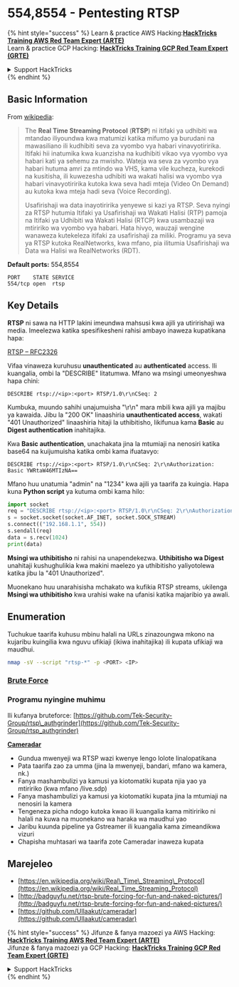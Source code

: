 # 554,8554 - Pentesting RTSP

{% hint style="success" %}
Learn & practice AWS Hacking:<img src="../.gitbook/assets/arte.png" alt="" data-size="line">[**HackTricks Training AWS Red Team Expert (ARTE)**](https://training.hacktricks.xyz/courses/arte)<img src="../.gitbook/assets/arte.png" alt="" data-size="line">\
Learn & practice GCP Hacking: <img src="../.gitbook/assets/grte.png" alt="" data-size="line">[**HackTricks Training GCP Red Team Expert (GRTE)**<img src="../.gitbook/assets/grte.png" alt="" data-size="line">](https://training.hacktricks.xyz/courses/grte)

<details>

<summary>Support HackTricks</summary>

* Check the [**subscription plans**](https://github.com/sponsors/carlospolop)!
* **Join the** 💬 [**Discord group**](https://discord.gg/hRep4RUj7f) or the [**telegram group**](https://t.me/peass) or **follow** us on **Twitter** 🐦 [**@hacktricks\_live**](https://twitter.com/hacktricks_live)**.**
* **Share hacking tricks by submitting PRs to the** [**HackTricks**](https://github.com/carlospolop/hacktricks) and [**HackTricks Cloud**](https://github.com/carlospolop/hacktricks-cloud) github repos.

</details>
{% endhint %}

## Basic Information

From [wikipedia](https://en.wikipedia.org/wiki/Real_Time_Streaming_Protocol):

> The **Real Time Streaming Protocol** (**RTSP**) ni itifaki ya udhibiti wa mtandao iliyoundwa kwa matumizi katika mifumo ya burudani na mawasiliano ili kudhibiti seva za vyombo vya habari vinavyotiririka. Itifaki hii inatumika kwa kuanzisha na kudhibiti vikao vya vyombo vya habari kati ya sehemu za mwisho. Wateja wa seva za vyombo vya habari hutuma amri za mtindo wa VHS, kama vile kucheza, kurekodi na kusitisha, ili kuwezesha udhibiti wa wakati halisi wa vyombo vya habari vinavyotiririka kutoka kwa seva hadi mteja (Video On Demand) au kutoka kwa mteja hadi seva (Voice Recording).
>
> Usafirishaji wa data inayotiririka yenyewe si kazi ya RTSP. Seva nyingi za RTSP hutumia Itifaki ya Usafirishaji wa Wakati Halisi (RTP) pamoja na Itifaki ya Udhibiti wa Wakati Halisi (RTCP) kwa usambazaji wa mtiririko wa vyombo vya habari. Hata hivyo, wauzaji wengine wanaweza kutekeleza itifaki za usafirishaji za miliki. Programu ya seva ya RTSP kutoka RealNetworks, kwa mfano, pia ilitumia Usafirishaji wa Data wa Halisi wa RealNetworks (RDT).

**Default ports:** 554,8554
```
PORT    STATE SERVICE
554/tcp open  rtsp
```
## Key Details

**RTSP** ni sawa na HTTP lakini imeundwa mahsusi kwa ajili ya utiririshaji wa media. Imeelezwa katika spesifikesheni rahisi ambayo inaweza kupatikana hapa:

[RTSP – RFC2326](https://tools.ietf.org/html/rfc2326)

Vifaa vinaweza kuruhusu **unauthenticated** au **authenticated** access. Ili kuangalia, ombi la "DESCRIBE" litatumwa. Mfano wa msingi umeonyeshwa hapa chini:

`DESCRIBE rtsp://<ip>:<port> RTSP/1.0\r\nCSeq: 2`

Kumbuka, muundo sahihi unajumuisha "\r\n" mara mbili kwa ajili ya majibu ya kawaida. Jibu la "200 OK" linaashiria **unauthenticated access**, wakati "401 Unauthorized" linaashiria hitaji la uthibitisho, likifunua kama **Basic** au **Digest authentication** inahitajika.

Kwa **Basic authentication**, unachakata jina la mtumiaji na nenosiri katika base64 na kuijumuisha katika ombi kama ifuatavyo:

`DESCRIBE rtsp://<ip>:<port> RTSP/1.0\r\nCSeq: 2\r\nAuthorization: Basic YWRtaW46MTIzNA==`

Mfano huu unatumia "admin" na "1234" kwa ajili ya taarifa za kuingia. Hapa kuna **Python script** ya kutuma ombi kama hilo:
```python
import socket
req = "DESCRIBE rtsp://<ip>:<port> RTSP/1.0\r\nCSeq: 2\r\nAuthorization: Basic YWRtaW46MTIzNA==\r\n\r\n"
s = socket.socket(socket.AF_INET, socket.SOCK_STREAM)
s.connect(("192.168.1.1", 554))
s.sendall(req)
data = s.recv(1024)
print(data)
```
**Msingi wa uthibitisho** ni rahisi na unapendekezwa. **Uthibitisho wa Digest** unahitaji kushughulikia kwa makini maelezo ya uthibitisho yaliyotolewa katika jibu la "401 Unauthorized".

Muonekano huu unarahisisha mchakato wa kufikia RTSP streams, ukilenga **Msingi wa uthibitisho** kwa urahisi wake na ufanisi katika majaribio ya awali.

## Enumeration

Tuchukue taarifa kuhusu mbinu halali na URLs zinazoungwa mkono na kujaribu kuingilia kwa nguvu ufikiaji (ikiwa inahitajika) ili kupata ufikiaji wa maudhui.
```bash
nmap -sV --script "rtsp-*" -p <PORT> <IP>
```
### [Brute Force](../generic-hacking/brute-force.md#rtsp)

### **Programu nyingine muhimu**

Ili kufanya bruteforce: [https://github.com/Tek-Security-Group/rtsp\_authgrinder](https://github.com/Tek-Security-Group/rtsp_authgrinder)

[**Cameradar**](https://github.com/Ullaakut/cameradar)

* Gundua mwenyeji wa RTSP wazi kwenye lengo lolote linalopatikana
* Pata taarifa zao za umma (jina la mwenyeji, bandari, mfano wa kamera, nk.)
* Fanya mashambulizi ya kamusi ya kiotomatiki kupata njia yao ya mtiririko (kwa mfano /live.sdp)
* Fanya mashambulizi ya kamusi ya kiotomatiki kupata jina la mtumiaji na nenosiri la kamera
* Tengeneza picha ndogo kutoka kwao ili kuangalia kama mitiririko ni halali na kuwa na muonekano wa haraka wa maudhui yao
* Jaribu kuunda pipeline ya Gstreamer ili kuangalia kama zimeandikwa vizuri
* Chapisha muhtasari wa taarifa zote Cameradar inaweza kupata

## Marejeleo

* [https://en.wikipedia.org/wiki/Real\_Time\_Streaming\_Protocol](https://en.wikipedia.org/wiki/Real_Time_Streaming_Protocol)
* [http://badguyfu.net/rtsp-brute-forcing-for-fun-and-naked-pictures/](http://badguyfu.net/rtsp-brute-forcing-for-fun-and-naked-pictures/)
* [https://github.com/Ullaakut/cameradar](https://github.com/Ullaakut/cameradar)

{% hint style="success" %}
Jifunze & fanya mazoezi ya AWS Hacking:<img src="../.gitbook/assets/arte.png" alt="" data-size="line">[**HackTricks Training AWS Red Team Expert (ARTE)**](https://training.hacktricks.xyz/courses/arte)<img src="../.gitbook/assets/arte.png" alt="" data-size="line">\
Jifunze & fanya mazoezi ya GCP Hacking: <img src="../.gitbook/assets/grte.png" alt="" data-size="line">[**HackTricks Training GCP Red Team Expert (GRTE)**<img src="../.gitbook/assets/grte.png" alt="" data-size="line">](https://training.hacktricks.xyz/courses/grte)

<details>

<summary>Support HackTricks</summary>

* Angalia [**mpango wa usajili**](https://github.com/sponsors/carlospolop)!
* **Jiunge na** 💬 [**kikundi cha Discord**](https://discord.gg/hRep4RUj7f) au [**kikundi cha telegram**](https://t.me/peass) au **fuata** sisi kwenye **Twitter** 🐦 [**@hacktricks\_live**](https://twitter.com/hacktricks_live)**.**
* **Shiriki mbinu za udukuzi kwa kuwasilisha PRs kwa** [**HackTricks**](https://github.com/carlospolop/hacktricks) na [**HackTricks Cloud**](https://github.com/carlospolop/hacktricks-cloud) repos za github.

</details>
{% endhint %}
